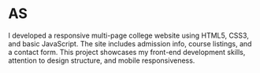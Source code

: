 # AS
I developed a responsive multi-page college website using HTML5, CSS3, and basic JavaScript. The site includes admission info, course listings, and a contact form. This project showcases my front-end development skills, attention to design structure, and mobile responsiveness.

